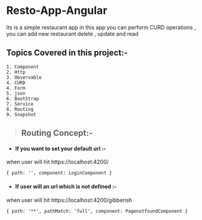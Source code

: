 # Resto-App-Angular

Its is a simple restaurant app in this app you can perform CURD operations , you can add new restaurant delete , update and read

## Topics Covered in this project:-

```
1. Component
2. Http 
3. Observable
4. CURD
4. Form
5. json
6. BootStrap
7. Service
8. Routing
9. Snapshot
```

> ## Routing Concept:-

- #### If you want to set your default url :-
when user will hit https://localhost:4200/
```
{ path: '', component: LoginComponent }

```

- #### If user will an url which is not defined :-
when user will hit https://localhost:4200/gibberish
```
{ path: '**', pathMatch: 'full', component: PagenotfoundComponent }

```
